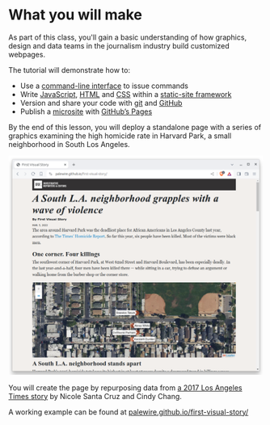# What you will make

As part of this class, you'll gain a basic understanding of how graphics, design and data teams in the journalism industry build customized webpages.

The tutorial will demonstrate how to:

- Use a [command-line interface](https://en.wikipedia.org/wiki/Command-line_interface) to issue commands
- Write [JavaScript](https://en.wikipedia.org/wiki/JavaScript), [HTML](https://en.wikipedia.org/wiki/HTML) and [CSS](https://en.wikipedia.org/wiki/CSS) within a [static-site framework](https://github.com/datadesk/baker-example-page-template)
- Version and share your code with [git](https://en.wikipedia.org/wiki/Git) and [GitHub](https://github.com/)
- Publish a [microsite](https://en.wikipedia.org/wiki/Microsite) with [GitHub’s Pages](https://pages.github.com/)

By the end of this lesson, you will deploy a standalone page with a series of graphics examining the high homicide rate in Harvard Park, a small neighborhood in South Los Angeles.

[![The finished app](_static/preview.png)](https://palewire.github.io/first-visual-story/)

You will create the page by repurposing data from [a 2017 Los Angeles Times story](http://www.latimes.com/projects/la-me-harvard-park-homicides/) by Nicole Santa Cruz and Cindy Chang.

A working example can be found at [palewire.github.io/first-visual-story/](https://palewire.github.io/first-visual-story/)
